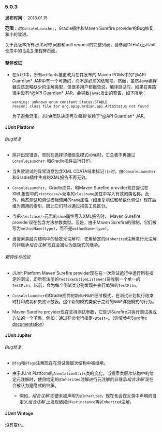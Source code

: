### 5.0.3

**发布时间**： 2018.01.15

**范围**：对`ConsoleLauncher`，Gradle插件和Maven Surefire provider的Bug修复和小的改进。


关于此版本所有*已关闭的* 问题和pull request的完整列表，请参阅GitHub上JUnit仓库中的 [5.0.3](https://github.com/junit-team/junit5/milestone/21?closed=1) 里程碑页面。

#### 整体改进

- 在5.0.1中，所有artifacts被更改为在其发布的 Maven POMs中的*@API Guardian* JAR中有一个可选的，而不是必须的依赖项。然而，虽然Java编译器应该忽略缺少的注解类型，但很多用户都报告说，编译测试时，如果在类路径中没有*@API Guardian* JAR，会导致`javac`发出的警告，如下所示：

	```
	warning: unknown enum constant Status.STABLE 
	reason: class file for org.apiguardian.api.API$Status not found
	```

	为了避免混淆，JUnit团队决定再次*强制* 依赖于*@API Guardian* JAR。

#### JUnit Platform

###### Bug修复

- 除非出现错误，否则在选择详细信息模式`NONE`时，汇总表不再通过`ConsoleLauncher `和Gradle插件进行打印。

- 当失败测试的异常消息包含XML CDATA结束标记`]]>`时，由`ConsoleLauncher`和Gradle插件生成的XML报告不再无效。

- `ConsoleLauncher`，Gradle插件，和Maven Surefire provider现在尝试在XML报告中的`<testcase/>`元素的`classname`属性中写入有效的类名称。此外，动态测试和测试模板调用的`name`属性（如重复测试和参数化测试）现在后缀为调用的索引，因此它们可以通过报告工具区分。

- 当把`<testcase/>`元素的`name`属性写入XML报告时， Maven Surefire provider现在包含方法参数类型。但是，由于Maven Surefire的限制，它们被写为`methodName(type)`，而不是`methodName(type)`。

- 当搜索类层次结构中的给定元注解时，使用给定的`@Inherited`注解进行元注解的非继承*组合注解* 现在会被认为是隐式的继承。

###### 新特性与改进

- JUnit Platform Maven Surefire provider现在在一次测试运行中运行所有指定的测试，即所有注册的`TestExecutionListeners`将收到一个单一的`TestPlan`。以前，会为每个测试类分别发现并执行单独的`TestPlan`。

- `Consolelauncher`和Gradle插件的新`SUMMARY`细节模式，在测试计划执行结束时打印成功和失败计数表。这个新的模式类似于之前的`NONE`详细模式的行为。

- Maven Surefire provider现在支持测试参数，它告诉Surefire只执行测试类或方法的一个子集，例如：通过在命令行指定`-Dtest=…​`（详情参考[Surefire documentation](http://maven.apache.org/surefire/maven-surefire-plugin/test-mojo.html#test)）


#### JUnit Jupiter

###### Bug修复

- `@Tag`和`@Tags`注解现在在测试类层次结构中被继承。

- 由于JUnit Platform的`AnnotationUtils`类的变化，当搜索类层次结构中的给定元注解时，使用给定的`@Inherited`注解进行元注解的非继承*组合注解* 现在会被认为是隐式的继承。
	- 例如，*组合注解* 即便未被声明为`@Inherited`，现在也会在父类中声明的自定义*组合注解* 上发现诸如`@Testinstance`等`@Inherited`注解。


#### JUnit Vintage
没有变化。